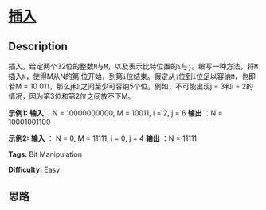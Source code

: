 # [插入][title]

## Description

插入。给定两个32位的整数`N`与`M`，以及表示比特位置的`i`与`j`。编写一种方法，将`M`插入`N`，使得M从N的第j位开始，到第`i`位结束。假定从`j`位到`i`位足以容纳`M`，也即若M
= 10 011，那么j和i之间至少可容纳5个位。例如，不可能出现j = 3和i = 2的情况，因为第3位和第2位之间放不下M。

**示例1:**
            **输入** ：N = 10000000000, M = 10011, i = 2, j = 6    **输出** ：N = 10001001100    

**示例2:**
            **输入** ： N = 0, M = 11111, i = 0, j = 4    **输出** ：N = 11111    


**Tags:** Bit Manipulation

**Difficulty:** Easy

## 思路

[title]: https://leetcode-cn.com/problems/insert-into-bits-lcci
